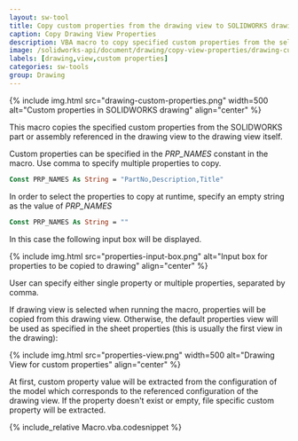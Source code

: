 ```yaml
---
layout: sw-tool
title: Copy custom properties from the drawing view to SOLIDWORKS drawing file
caption: Copy Drawing View Properties
description: VBA macro to copy specified custom properties from the selected or default drawing view into the drawing properties
image: /solidworks-api/document/drawing/copy-view-properties/drawing-custom-properties.png
labels: [drawing,view,custom properties]
categories: sw-tools
group: Drawing
---
```

{% include img.html src="drawing-custom-properties.png" width=500 alt="Custom properties in SOLIDWORKS drawing" align="center" %}

This macro copies the specified custom properties from the SOLIDWORKS part or assembly referenced in the drawing view to the drawing view itself.

Custom properties can be specified in the *PRP_NAMES* constant in the macro. Use comma to specify multiple properties to copy.

~~~ vb
Const PRP_NAMES As String = "PartNo,Description,Title"
~~~

In order to select the properties to copy at runtime, specify an empty string as the value of *PRP_NAMES*

~~~ vb
Const PRP_NAMES As String = ""
~~~

In this case the following input box will be displayed.

{% include img.html src="properties-input-box.png" alt="Input box for properties to be copied to drawing" align="center" %}

User can specify either single property or multiple properties, separated by comma.

If drawing view is selected when running the macro, properties will be copied from this drawing view. Otherwise, the default properties view will be used as specified in the sheet properties (this is usually the first view in the drawing):

{% include img.html src="properties-view.png" width=500 alt="Drawing View for custom properties" align="center" %}

At first, custom property value will be extracted from the configuration of the model which corresponds to the referenced configuration of the drawing view. If the property doesn't exist or empty, file specific custom property will be extracted.

{% include_relative Macro.vba.codesnippet %}
